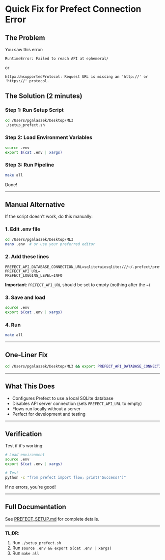 # Quick Fix for Prefect Connection Error

## The Problem

You saw this error:
```
RuntimeError: Failed to reach API at ephemeral/
```

or

```
httpx.UnsupportedProtocol: Request URL is missing an 'http://' or 'https://' protocol.
```

## The Solution (2 minutes)

### Step 1: Run Setup Script

```bash
cd /Users/pgalaszek/Desktop/ML3
./setup_prefect.sh
```

### Step 2: Load Environment Variables

```bash
source .env
export $(cat .env | xargs)
```

### Step 3: Run Pipeline

```bash
make all
```

Done!

---

## Manual Alternative

If the script doesn't work, do this manually:

### 1. Edit .env file

```bash
cd /Users/pgalaszek/Desktop/ML3
nano .env  # or use your preferred editor
```

### 2. Add these lines

```
PREFECT_API_DATABASE_CONNECTION_URL=sqlite+aiosqlite:///~/.prefect/prefect.db
PREFECT_API_URL=
PREFECT_LOGGING_LEVEL=INFO
```

**Important**: `PREFECT_API_URL` should be set to empty (nothing after the `=`)

### 3. Save and load

```bash
source .env
export $(cat .env | xargs)
```

### 4. Run

```bash
make all
```

---

## One-Liner Fix

```bash
cd /Users/pgalaszek/Desktop/ML3 && export PREFECT_API_DATABASE_CONNECTION_URL="sqlite+aiosqlite:///~/.prefect/prefect.db" && export PREFECT_API_URL="" && make all
```

---

## What This Does

- Configures Prefect to use a local SQLite database
- Disables API server connection (sets `PREFECT_API_URL` to empty)
- Flows run locally without a server
- Perfect for development and testing

---

## Verification

Test if it's working:

```bash
# Load environment
source .env
export $(cat .env | xargs)

# Test
python -c "from prefect import flow; print('Success!')"
```

If no errors, you're good!

---

## Full Documentation

See [PREFECT_SETUP.md](PREFECT_SETUP.md) for complete details.

---

**TL;DR**: 
1. Run `./setup_prefect.sh`
2. Run `source .env && export $(cat .env | xargs)`
3. Run `make all`
